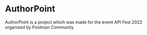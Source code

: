 # AuthorPoint
AuthorPoint is a project which was made for the event API Fest 2022 organized by Postman Community
